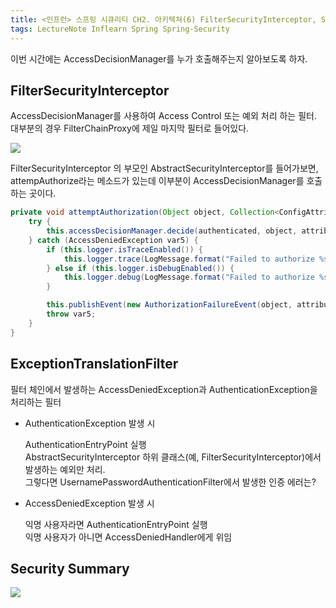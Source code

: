 ```yaml
---
title: <인프런> 스프링 시큐리티 CH2. 아키텍쳐(6) FilterSecurityInterceptor, Summary
tags: LectureNote Inflearn Spring Spring-Security
---
```


이번 시간에는 AccessDecisionManager를 누가 호출해주는지 알아보도록 하자.

## FilterSecurityInterceptor

AccessDecisionManager를 사용하여 Access Control 또는 예외 처리 하는 필터.
대부분의 경우 FilterChainProxy에 제일 마지막 필터로 들어있다.

![](/assets/img/LectureNote/Inflearn/spring-sec/filtersecurityinterceptor.png)

FilterSecurityInterceptor 의 부모인 AbstractSecurityInterceptor를 들어가보면,
attempAuthorize라는 메소드가 있는데 이부분이 AccessDecisionManager를 호출하는 곳이다.

~~~java
private void attemptAuthorization(Object object, Collection<ConfigAttribute> attributes, Authentication authenticated) {
    try {
        this.accessDecisionManager.decide(authenticated, object, attributes);
    } catch (AccessDeniedException var5) {
        if (this.logger.isTraceEnabled()) {
            this.logger.trace(LogMessage.format("Failed to authorize %s with attributes %s using %s", object, attributes, this.accessDecisionManager));
        } else if (this.logger.isDebugEnabled()) {
            this.logger.debug(LogMessage.format("Failed to authorize %s with attributes %s", object, attributes));
        }

        this.publishEvent(new AuthorizationFailureEvent(object, attributes, authenticated, var5));
        throw var5;
    }
}
~~~

## ExceptionTranslationFilter

필터 체인에서 발생하는 AccessDeniedException과 AuthenticationException을 처리하는 필터

- AuthenticationException 발생 시

  AuthenticationEntryPoint 실행  
  AbstractSecurityInterceptor 하위 클래스(예, FilterSecurityInterceptor)에서 발생하는
  예외만 처리.  
  그렇다면 UsernamePasswordAuthenticationFilter에서 발생한 인증 에러는?  

- AccessDeniedException 발생 시

  익명 사용자라면 AuthenticationEntryPoint 실행  
  익명 사용자가 아니면 AccessDeniedHandler에게 위임  

## Security Summary

![](/assets/img/LectureNote/Inflearn/spring-sec/security-summary.png)
